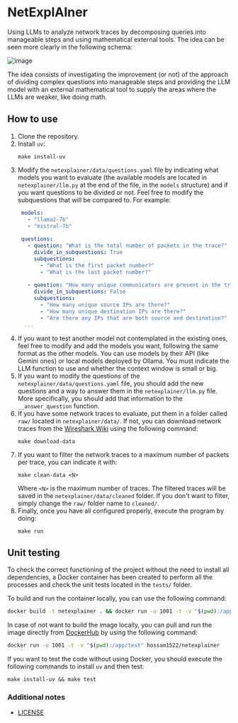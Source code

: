 # NetExplAIner
Using LLMs to analyze network traces by decomposing queries into manageable steps and using mathematical external tools. The idea can be seen more clearly in the following schema:

![image](https://github.com/user-attachments/assets/acbefac2-6951-40e7-b7ad-e127092fa0b7)

The idea consists of investigating the improvement (or not) of the approach of dividing complex questions into manageable steps and providing the LLM model with an external mathematical tool to supply the areas where the LLMs are weaker, like doing math.

## How to use

1. Clone the repository.
2. Install `uv`:
   ```
   make install-uv
   ```
3. Modify the `netexplainer/data/questions.yaml` file by indicating what models you want to evaluate (the available models are located in `netexplainer/llm.py` at the end of the file, in the `models` structure) and if you want questions to be divided or not. Feel free to modify the subquestions that will be compared to. For example:
   ```yaml
    models:
      - "llama2-7b"
      - "mistral-7b"
    
    questions:
      - question: "What is the total number of packets in the trace?"
        divide_in_subquestions: True
        subquestions:
          - "What is the first packet number?"
          - "What is the last packet number?"
    
      - question: "How many unique communicators are present in the trace?"
        divide_in_subquestions: False
        subquestions:
          - "How many unique source IPs are there?"
          - "How many unique destination IPs are there?"
          - "Are there any IPs that are both source and destination?"
     ...
   ```
4. If you want to test another model not contemplated in the existing ones, feel free to modify and add the models you want, following the same format as the other models. You can use models by their API (like Gemini ones) or local models deployed by Ollama. You must indicate the LLM function to use and whether the context window is small or big.
5. If you want to modify the questions of the `netexplainer/data/questions.yaml` file, you should add the new questions and a way to answer them in the `netexplainer/llm.py` file. More specifically, you should add that information to the `__answer_question` function.
6. If you have some network traces to evaluate, put them in a folder called `raw/` located in `netexplainer/data/`. If not, you can download network traces from the [Wireshark Wiki](https://wiki.wireshark.org/samplecaptures) using the following command:
   ```
   make download-data
   ```
7. If you want to filter the network traces to a maximum number of packets per trace, you can indicate it with:
   ```
   make clean-data <N>
   ```
   Where `<N>` is the maximum number of traces. The filtered traces will be saved in the `netexplainer/data/cleaned` folder. If you don't want to filter, simply change the `raw/` folder name to `cleaned/`.
8. Finally, once you have all configured properly, execute the program by doing:
   ```
   make run
   ```

## Unit testing
To check the correct functioning of the project without the need to install all dependencies, a Docker container has been created to perform all the processes and check the unit tests located in the `tests/` folder.

To build and run the container locally, you can use the following command:
```bash
docker build -t netexplainer . && docker run -u 1001 -t -v "$(pwd):/app/test" netexplainer
```

In case of not want to build the image locally, you can pull and run the image directly from [DockerHub](https://hub.docker.com/repository/docker/hossam1522/netexplainer/general) by using the following command:
```bash
docker run -u 1001 -t -v "$(pwd):/app/test" hossam1522/netexplainer
```

If you want to test the code without using Docker, you should execute the following commands to install `uv` and then test:
```
make install-uv && make test
```

### Additional notes

- [LICENSE](LICENSE)
